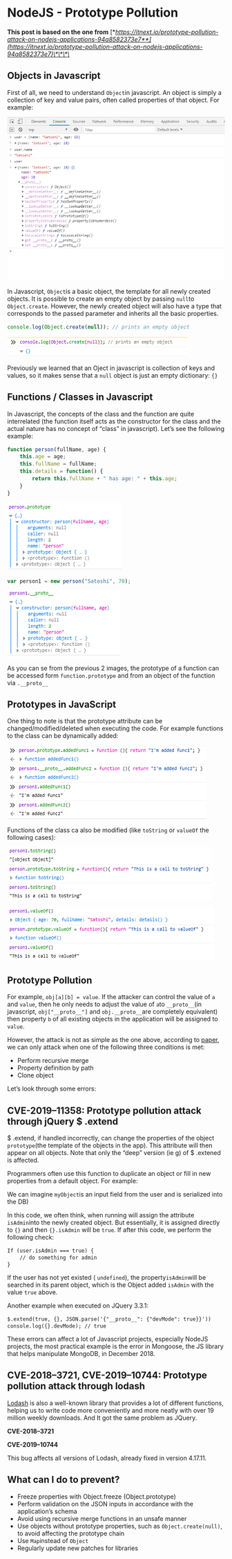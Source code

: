 # NodeJS - Prototype Pollution

**This post is based on the one from** [**https://itnext.io/prototype-pollution-attack-on-nodejs-applications-94a8582373e7**](https://itnext.io/prototype-pollution-attack-on-nodejs-applications-94a8582373e7)\*\*\*\*

## Objects in Javascript <a id="053a"></a>

First of all, we need to understand `Object`in javascript. An object is simply a collection of key and value pairs, often called properties of that object. For example:

![](.gitbook/assets/image%20%28397%29.png)

In Javascript, `Object`is a basic object, the template for all newly created objects. It is possible to create an empty object by passing `null`to `Object.create`. However, the newly created object will also have a type that corresponds to the passed parameter and inherits all the basic properties.

```javascript
console.log(Object.create(null)); // prints an empty object
```

![](.gitbook/assets/image%20%28393%29.png)

Previously we learned that an Oject in javascript is  collection of keys and values, so it makes sense that a `null` object is just an empty dictionary: `{}`

## Functions / Classes in Javascript <a id="55dd"></a>

In Javascript, the concepts of the class and the function are quite interrelated \(the function itself acts as the constructor for the class and the actual nature has no concept of “class” in javascript\). Let’s see the following example:

```javascript
function person(fullName, age) {
    this.age = age;
    this.fullName = fullName;
    this.details = function() {
        return this.fullName + " has age: " + this.age;
    }
}
```

![](.gitbook/assets/image%20%28399%29.png)

```javascript
var person1 = new person("Satoshi", 70);
```

![](.gitbook/assets/image%20%28396%29.png)

As you can se from the previous 2 images, the prototype of a function can be accessed form `function.prototype` and from an object of the function via `.__proto__`

## Prototypes in JavaScript <a id="3843"></a>

One thing to note is that the prototype attribute can be changed/modified/deleted when executing the code. For example functions to the class can be dynamically added:

![](.gitbook/assets/image%20%28394%29.png)

Functions of the class ca also be modified \(like `toString` or `valueOf` the following cases\):

![](.gitbook/assets/image%20%28398%29.png)

![](.gitbook/assets/image%20%28395%29.png)

## Prototype Pollution <a id="0d0a"></a>



For example, `obj[a][b] = value`. If the attacker can control the value of `a` and `value`, then he only needs to adjust the value of `a`to `__proto__`\(in javascript, `obj["__proto__"]` and `obj.__proto__`are completely equivalent\) then property `b` of all existing objects in the application will be assigned to `value`.

However, the attack is not as simple as the one above, according to [paper](https://github.com/HoLyVieR/prototype-pollution-nsec18/blob/master/paper/JavaScript_prototype_pollution_attack_in_NodeJS.pdf), we can only attack when one of the following three conditions is met:

* Perform recursive merge
* Property definition by path
* Clone object

Let’s look through some errors:

## CVE-2019–11358: Prototype pollution attack through jQuery $ .extend <a id="64cf"></a>

$ .extend, if handled incorrectly, can change the properties of the object `prototype`\(the template of the objects in the app\). This attribute will then appear on all objects. Note that only the “deep” version \(ie g\) of $ .extened is affected.

Programmers often use this function to duplicate an object or fill in new properties from a default object. For example:

We can imagine `myObject`is an input field from the user and is serialized into the DB\)

In this code, we often think, when running will assign the attribute `isAdmin`into the newly created object. But essentially, it is assigned directly to `{}` and then `{}.isAdmin` will be `true`. If after this code, we perform the following check:

```text
If (user.isAdmin === true) {
    // do something for admin
}
```

If the user has not yet existed \( `undefined`\), the property`isAdmin`will be searched in its parent object, which is the Object added `isAdmin` with the value `true` above.

Another example when executed on JQuery 3.3.1:

```text
$.extend(true, {}, JSON.parse('{"__proto__": {"devMode": true}}'))
console.log({}.devMode); // true
```

These errors can affect a lot of Javascript projects, especially NodeJS projects, the most practical example is the error in Mongoose, the JS library that helps manipulate MongoDB, in December 2018.

## CVE-2018–3721, CVE-2019–10744: Prototype pollution attack through lodash <a id="d6e3"></a>

[Lodash](https://www.npmjs.com/package/lodash) is also a well-known library that provides a lot of different functions, helping us to write code more conveniently and more neatly with over 19 million weekly downloads. And It got the same problem as JQuery.

**CVE-2018–3721**

**CVE-2019–10744**

This bug affects all versions of Lodash, already fixed in version 4.17.11.

## What can I do to prevent? <a id="6eac"></a>

* Freeze properties with Object.freeze \(Object.prototype\)
* Perform validation on the JSON inputs in accordance with the application’s schema
* Avoid using recursive merge functions in an unsafe manner
* Use objects without prototype properties, such as `Object.create(null)`, to avoid affecting the prototype chain
* Use `Map`instead of `Object`
* Regularly update new patches for libraries

